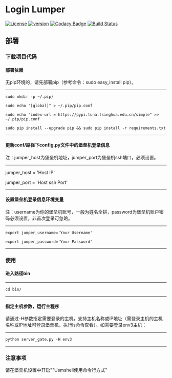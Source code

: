 # Login Lumper

[![License](https://img.shields.io/badge/License-Apache%202.0-blue.svg)](http://github.com/hhyo/archery/blob/master/LICENSE)
[![version](https://img.shields.io/badge/python-3.7.5-blue.svg)](https://www.python.org/downloads/release/python-375/)
[![Codacy Badge](https://api.codacy.com/project/badge/Grade/5c735378085b404caf09a441238ad034)](https://www.codacy.com/manual/sunnywalden/login-jumper?utm_source=github.com&amp;utm_medium=referral&amp;utm_content=sunnywalden/login-jumper&amp;utm_campaign=Badge_Grade)
[![Build Status](https://travis-ci.org/sunnywalden/login-jumper.svg?branch=master)](https://travis-ci.org/sunnywalden/login-jumper)

## 部署

### 下载项目代码

#### 部署依赖

无pip环境的，请先部署pip（参考命令：sudo easy_install pip）。

---
    sudo mkdir -p ~/.pip/
        
    sudo echo "[global]" > ~/.pip/pip.conf
    
    sudo echo "index-url = https://pypi.tuna.tsinghua.edu.cn/simple" >> ~/.pip/pip.conf
    
    sudo pip install --upgrade pip && sudo pip install -r requirements.txt
 
---
 
   
#### 更新conf/路径下config.py文件中的堡垒机登录信息
注：jumper_host为堡垒机地址，jumper_port为堡垒机ssh端口，必须设置。

---

jumper_host = 'Host IP'

jumper_port = 'Host ssh Port'  

---  

#### 设置堡垒机登录信息环境变量

注：username为你的堡垒机账号，一般为姓名全拼，password为堡垒机账户密码必须设置，非首次登录可忽略。

---

    export jumper_username='Your Username'

    export jumper_password='Your Password'

---


### 使用

#### 进入路径bin

---

    cd bin/

---

#### 指定主机参数，运行主程序

请通过-H参数指定需要登录的主机，支持主机名称或IP地址（需登录主机的主机名称或IP地址可登录堡垒机，执行ls命令查看）。如需要登录env3主机：

---

    python server_gate.py -H env3

---


### 注意事项

请在堡垒机设置中开启""Usmshell使用命令行方式"